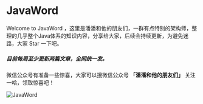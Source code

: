 # JavaWord

Welcome to JavaWord ，这里是潘潘和他的朋友们，一群有点特别的架构师，整理的几乎整个Java体系的知识内容，分享给大家，后续会持续更新，为避免迷路，大家 Star 一下吧。

##### 目前每周至少更新两篇文章，全网统一发。

微信公众号有准备一些惊喜，大家可以搜微信公众号 **「潘潘和他的朋友们」** 关注一哈，领取惊喜吧！

![JavaWord](https://raw.githubusercontent.com/senlypan/JavaWord/master/JavaWord.png)
